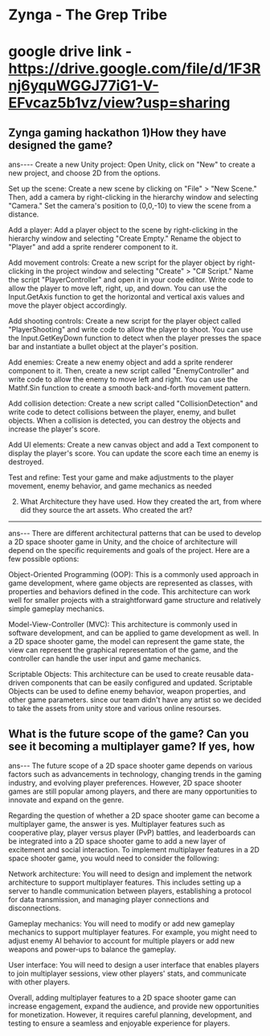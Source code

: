 # Zynga - The Grep Tribe
# google drive link - https://drive.google.com/file/d/1F3Rnj6yquWGGJ77iG1-V-EFvcaz5b1vz/view?usp=sharing
Zynga gaming hackathon
1)How they have designed the game?
---------------------------------------------------------------------------------------------------------------------------------------------------------------------
ans----
Create a new Unity project: Open Unity, click on "New" to create a new project, and choose 2D from the options.

Set up the scene: Create a new scene by clicking on "File" > "New Scene." Then, add a camera by right-clicking in the hierarchy window and selecting "Camera." Set the camera's position to (0,0,-10) to view the scene from a distance.

Add a player: Add a player object to the scene by right-clicking in the hierarchy window and selecting "Create Empty." Rename the object to "Player" and add a sprite renderer component to it.

Add movement controls: Create a new script for the player object by right-clicking in the project window and selecting "Create" > "C# Script." Name the script "PlayerController" and open it in your code editor. Write code to allow the player to move left, right, up, and down. You can use the Input.GetAxis function to get the horizontal and vertical axis values and move the player object accordingly.

Add shooting controls: Create a new script for the player object called "PlayerShooting" and write code to allow the player to shoot. You can use the Input.GetKeyDown function to detect when the player presses the space bar and instantiate a bullet object at the player's position.

Add enemies: Create a new enemy object and add a sprite renderer component to it. Then, create a new script called "EnemyController" and write code to allow the enemy to move left and right. You can use the Mathf.Sin function to create a smooth back-and-forth movement pattern.

Add collision detection: Create a new script called "CollisionDetection" and write code to detect collisions between the player, enemy, and bullet objects. When a collision is detected, you can destroy the objects and increase the player's score.

Add UI elements: Create a new canvas object and add a Text component to display the player's score. You can update the score each time an enemy is destroyed.

Test and refine: Test your game and make adjustments to the player movement, enemy behavior, and game mechanics as needed


2) What Architecture they have used. How they created the art, from where did they source the art assets. Who created the art?

---------------------------------------------------------------------------------------------------------------------------------------------------------------------
 ans---
There are different architectural patterns that can be used to develop a 2D space shooter game in Unity, and the choice of architecture will depend on the specific requirements and goals of the project. Here are a few possible options:

Object-Oriented Programming (OOP): This is a commonly used approach in game development, where game objects are represented as classes, with properties and behaviors defined in the code. This architecture can work well for smaller projects with a straightforward game structure and relatively simple gameplay mechanics.

Model-View-Controller (MVC): This architecture is commonly used in software development, and can be applied to game development as well. In a 2D space shooter game, the model can represent the game state, the view can represent the graphical representation of the game, and the controller can handle the user input and game mechanics.

Scriptable Objects: This architecture can be used to create reusable data-driven components that can be easily configured and updated. Scriptable Objects can be used to define enemy behavior, weapon properties, and other game parameters.
since our team didn't have any artist so we decided to take the assets from unity store and various online resourses.

What is the future scope of the game? Can you see it becoming a multiplayer game? If yes, how
---------------------------------------------------------------------------------------------------------------------------------------------------------------------
ans---
The future scope of a 2D space shooter game depends on various factors such as advancements in technology, changing trends in the gaming industry, and evolving player preferences. However, 2D space shooter games are still popular among players, and there are many opportunities to innovate and expand on the genre.

Regarding the question of whether a 2D space shooter game can become a multiplayer game, the answer is yes. Multiplayer features such as cooperative play, player versus player (PvP) battles, and leaderboards can be integrated into a 2D space shooter game to add a new layer of excitement and social interaction.
To implement multiplayer features in a 2D space shooter game, you would need to consider the following:

Network architecture: You will need to design and implement the network architecture to support multiplayer features. This includes setting up a server to handle communication between players, establishing a protocol for data transmission, and managing player connections and disconnections.

Gameplay mechanics: You will need to modify or add new gameplay mechanics to support multiplayer features. For example, you might need to adjust enemy AI behavior to account for multiple players or add new weapons and power-ups to balance the gameplay.

User interface: You will need to design a user interface that enables players to join multiplayer sessions, view other players' stats, and communicate with other players.

Overall, adding multiplayer features to a 2D space shooter game can increase engagement, expand the audience, and provide new opportunities for monetization. However, it requires careful planning, development, and testing to ensure a seamless and enjoyable experience for players.
